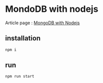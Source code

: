 # MondoDB with nodejs

Article page : [MongoDB with Nodejs][article]

## installation
```bash
npm i
```

## run
```
npm run start
```

[article]: https://medium.com/@azmisahin/nodejs-mongodb-1cbf2cd8071c